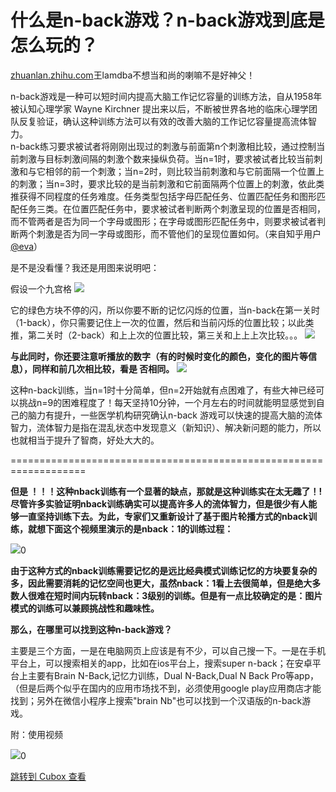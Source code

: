 什么是n-back游戏？n-back游戏到底是怎么玩的？
============================

[zhuanlan.zhihu.com](https://zhuanlan.zhihu.com/p/67798146)王lamdba不想当和尚的喇嘛不是好神父！

n-back游戏是一种可以短时间内提高大脑工作记忆容量的训练方法，自从1958年被认知心理学家 Wayne Kirchner 提出来以后，不断被世界各地的临床心理学团队反复验证，确认这种训练方法可以有效的改善大脑的工作记忆容量提高流体智力。  
n-back练习要求被试者将刚刚出现过的刺激与前面第n个刺激相比较，通过控制当前刺激与目标刺激间隔的刺激个数来操纵负荷。当n=1时，要求被试者比较当前刺激和与它相邻的前一个刺激；当n=2时，则比较当前刺激和与它前面隔一个位置上的刺激；当n=3时，要求比较的是当前刺激和它前面隔两个位置上的刺激，依此类推获得不同程度的任务难度。任务类型包括字母匹配任务、位置匹配任务和图形匹配任务三类。在位置匹配任务中，要求被试者判断两个刺激呈现的位置是否相同，而不管两者是否为同一个字母或图形；在字母或图形匹配任务中，则要求被试者判断两个刺激是否为同一字母或图形，而不管他们的呈现位置如何。（来自知乎用户[@eva](https://link.zhihu.com/?target=http%3A//tieba.baidu.com/home/main%3Fun%3Deva%26fr%3Dpb%26ie%3Dutf-8%26id%3D8716406576610000)）

是不是没看懂？我还是用图来说明吧：

假设一个九宫格
![](https://cubox.pro/c/filters:no_upscale()?imageUrl=https%3A%2F%2Fpic4.zhimg.com%2Fv2-ef19a6dbe5d48d03748e019ae00d4fb7_b.jpg&valid=true)

它的绿色方块不停的闪，所以你要不断的记忆闪烁的位置，当n-back在第一关时（1-back），你只需要记住上一次的位置，然后和当前闪烁的位置比较；以此类推，第二关时（2-back）和上上次的位置比较，第三关和上上上次比较。。。
![](https://cubox.pro/c/filters:no_upscale()?imageUrl=https%3A%2F%2Fpic2.zhimg.com%2Fv2-d7f5aadcfc4e392dc771304285beb021_b.jpg&valid=true)

**与此同时，你还要注意听播放的数字（有的时候时变化的颜色，变化的图片等信息），同样和前几次相比较，看是 否相同。**
![](https://cubox.pro/c/filters:no_upscale()?imageUrl=https%3A%2F%2Fpic4.zhimg.com%2Fv2-2d49b73ec0ec9be810d57f1854f27d37_b.jpg&valid=true)

这种n-back训练，当n=1时十分简单，但n=2开始就有点困难了，有些大神已经可以挑战n=9的困难程度了！每天坚持10分钟，一个月左右的时间就能明显感觉到自己的脑力有提升，一些医学机构研究确认n-back 游戏可以快速的提高大脑的流体智力，流体智力是指在混乱状态中发现意义（新知识）、解决新问题的能力，所以也就相当于提升了智商，好处大大的。

===================================================================

**但是 ！！！这种nback训练有一个显著的缺点，那就是这种训练实在太无趣了！!尽管许多实验证明nback训练确实可以提高许多人的流体智力，但是很少有人能够一直坚持训练下去。为此，专家们又重新设计了基于图片轮播方式的nback训练，就想下面这个视频里演示的是nback：1的训练过程：**

![](https://cubox.pro/c/filters:no_upscale()?imageUrl=https%3A%2F%2Fpicx.zhimg.com%2Fv2-8e75b53f2eeb24558988c900079416e4.jpg%3Fsource%3D382ee89a&valid=true)0

**由于这种方式的nback训练需要记忆的是远比经典模式训练记忆的方块要复杂的多，因此需要消耗的记忆空间也更大，虽然nback：1看上去很简单，但是绝大多数人很难在短时间内玩转nback：3级别的训练。但是有一点比较确定的是：图片模式的训练可以兼顾挑战性和趣味性。**

**那么，在哪里可以找到这种n-back游戏？**

主要是三个方面，一是在电脑网页上应该是有不少，可以自己搜一下。一是在手机平台上，可以搜索相关的app，比如在ios平台上，搜索super n-back；在安卓平台上主要有Brain N-Back,记忆力训练，Dual N-Back,Dual N Back Pro等app，（但是后两个似乎在国内的应用市场找不到，必须使用google play应用商店才能找到；另外在微信小程序上搜索"brain Nb"也可以找到一个汉语版的n-back游戏。

附：使用视频

![](https://cubox.pro/c/filters:no_upscale()?imageUrl=https%3A%2F%2Fpica.zhimg.com%2Fv2-f8bd048b69dc666242bbf15ef26b3fa8.jpg%3Fsource%3D382ee89a&valid=true)0

[跳转到 Cubox 查看](https://cubox.pro/my/card?id=7187472759318907141)
